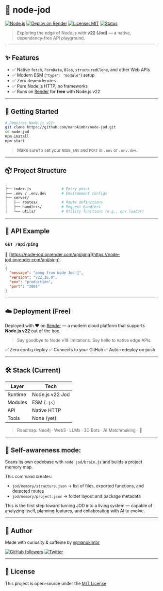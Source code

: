 # 🧬 node-jod

[![Node.js](https://img.shields.io/badge/node-22.x-green?logo=node.js)](https://nodejs.org/)
[![Deploy on Render](https://img.shields.io/badge/render-live-blue?logo=render)](https://node-jod.onrender.com/api/ping)
[![License: MIT](https://img.shields.io/badge/license-MIT-yellow.svg)](./LICENSE)
[![Status](https://img.shields.io/badge/status-experimental-orange)](#)

> Exploring the edge of Node.js with **v22 (Jod)** — a native, dependency-free API playground.

---

## ✨ Features

- ✅ Native `fetch`, `FormData`, `Blob`, `structuredClone`, and other Web APIs
- ✅ Modern ESM (`"type": "module"`) setup
- ✅ Zero dependencies
- ✅ Pure Node.js HTTP, no frameworks
- ✅ Runs on [Render](https://render.com/register) for **free** with Node.js v22

---

## 🚀 Getting Started

```bash
# Requires Node.js v22+
git clone https://github.com/manokimbr/node-jod.git
cd node-jod
npm install
npm start
````

> Make sure to set your `NODE_ENV` and `PORT` in `.env` or `.env.dev`.

---

## 📦 Project Structure

```bash
.
├── index.js              # Entry point
├── .env / .env.dev       # Environment configs
├── server/
│   ├── routes/           # Route definitions
│   ├── handlers/         # Request handlers
│   └── utils/            # Utility functions (e.g., env loader)
```

---

## 🔌 API Example

### `GET /api/ping`

📍 [https://node-jod.onrender.com/api/ping](https://node-jod.onrender.com/api/ping)

```json
{
  "message": "pong from Node Jod 🧬",
  "version": "v22.16.0",
  "env": "production",
  "port": "3001"
}
```

---

## ☁️ Deployment (Free)

Deployed with ❤️ on [Render](https://render.com/register) — a modern cloud platform that supports **Node.js v22** out of the box.

> Say goodbye to Node v18 limitations.
> Say hello to native edge APIs.

✅ Zero config deploy
✅ Connects to your GitHub
✅ Auto-redeploy on push

---

## 🛠️ Stack (Current)

| Layer   | Tech            |
| ------- | --------------- |
| Runtime | Node.js v22 Jod |
| Modules | ESM (`.js`)     |
| API     | Native HTTP     |
| Tools   | None (yet)      |

> Roadmap: Neo4j · Web3 · LLMs · 3D Bots · AI Matchmaking · 🔮

---

## 🧠 Self-awareness mode:

Scans its own codebase with `node jod/brain.js` and builds a project memory map.

This command creates:

- `jod/memory/structure.json` → list of files, exported functions, and detected routes
- `jod/memory/project.json` → folder layout and package metadata

This is the first step toward turning JOD into a living system — capable of analyzing itself, planning features, and collaborating with AI to evolve.




---



## 👤 Author

Made with curiosity & caffeine by [@manokimbr](https://github.com/manokimbr)

[![GitHub followers](https://img.shields.io/github/followers/manokimbr?label=Follow\&style=social)](https://github.com/manokimbr)
[![Twitter](https://img.shields.io/badge/X-@manokimbr-black?logo=x)](https://twitter.com/manokimbr)

---

## 📄 License

This project is open-source under the [MIT License](./.LICENSE)


